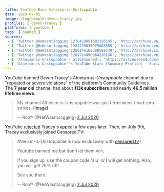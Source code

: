 ```yaml
---
title: YouTube Bans Atheism-is-Unstoppable
date: 2020-07-01
image: /img/people/devon-tracey.jpg
profiles: [ devon-tracey ]
platforms: [ youtube ]
tags: [ banned ]
sources:
 - [ 'Twitter @HeWasntJogging 1278429651682156545', 'http://archive.vn/dRIAN' ]
 - [ 'Twitter @HeWasntJogging 1281228035979608065', 'http://archive.vn/ulNSP' ]
 - [ 'Twitter @HeWasntJogging 1280146162360688640', 'http://archive.is/ZO4UL' ]
 - [ 'Twitter @HeWasntJogging 1281724090064220166', 'http://archive.vn/iej5c' ]
 - [ 'Atheism-is-Unstoppable - altCensored', 'https://altcensored.com/channel/UCg6MuFVugHwWCp1YDQDAy1w' ]
 - [ 'Atheism-is-Unstoppable''s YouTube Stats (Summary Profile) - Social Blade Stats', 'https://socialblade.com/youtube/channel/UCg6MuFVugHwWCp1YDQDAy1w' ]
---
```


YouTube banned Devon Tracey's _Atheism-is-Unstoppable_ channel due to "repeated
or severe violations" of the platform's Community Guidelines. The **7 year
old** channel had about **113k subscribers** and nearly **46.5 million lifetime
views**.

> My channel Atheism-is-Unstoppable was just terminated. I had zero strikes.
> [(image)](notice.png)
>
> -- Roo® (@HeWasntJogging) [2 Jul 2020](http://archive.vn/dRIAN)

YouTube [rejected](http://archive.is/ZO4UL) Tracey's appeal a few days later.
Then, on July 9th, Tracey exclusively joined Censored.TV:
> Atheism-is-Unstoppable is now exclusively with
> [censored.tv](https://censored.tv) ! 
>
> Youtube banned me but don't let them win.
>
> If you sign up, use the coupon code 'aiu' or I will get nothing. Also, you
> will get 20% off! 
>
> See you there.
>
> -- Roo® (@HeWasntJogging) [2 Jul 2020](http://archive.vn/ulNSP)
